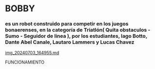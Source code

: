 # BOBBY
### es un robot construido para competir en los juegos bonaerenses, en la categoría de Triatlón( Quita obstaculos - Sumo - Seguidor de linea ), por los estudiantes, Iago Botto, Dante Abel Canale, Lautaro Lammers y Lucas Chavez

[img_20240703_164955.md](https://github.com/user-attachments/files/17923314/img_20240703_164955.md)

FUNCIONAMIENTO
